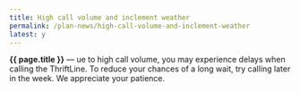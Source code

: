 ```yaml
---
title: High call volume and inclement weather
permalink: /plan-news/high-call-volume-and-inclement-weather
latest: y
---
```

**{{ page.title }}** &#8212; ue to high call volume, you may experience delays when calling the ThriftLine. To reduce your chances of a long wait, try calling later in the week. We appreciate your patience.

